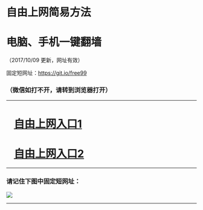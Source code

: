 ﻿# 自由上网简易方法

# 电脑、手机一键翻墙

（2017/10/09 更新，网址有效）

固定短网址：https://git.io/free99

### （微信如打不开，请转到浏览器打开）


***





# &nbsp;&nbsp; <a href="http://ft2259313166.fwq-tz-1001.info/fwqtz01.html?t=10090017718 " target="_blank">自由上网入口1</a>
# &nbsp;&nbsp; <a href="http://ft2280710823.fwq-tz-1002.info/fwqtz02.html?t=100900118481 " target="_blank">自由上网入口2</a>
***

### 请记住下图中固定短网址：

<img src="https://s3-us-west-2.amazonaws.com/fwq-1001/yjfq-20170905okok.png" /> 


***

